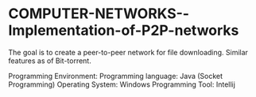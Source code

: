 # COMPUTER-NETWORKS--Implementation-of-P2P-networks
The goal is to create a peer-to-peer network for file downloading. Similar features as of Bit-torrent.

Programming Environment:
Programming language: Java (Socket Programming)
Operating System: Windows
Programming Tool: Intellij
